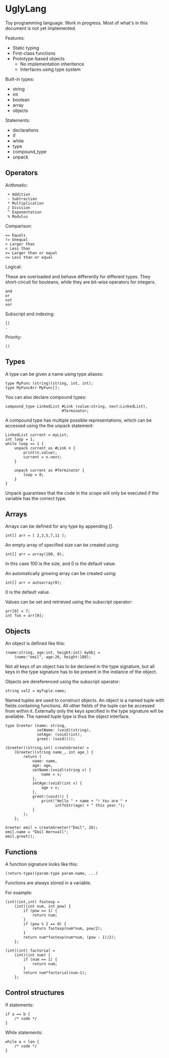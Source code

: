 UglyLang
========

Toy programming language. Work in progress. Most of what's in this document is
not yet implemented.

Features:

 * Static typing
 * First-class functions
 * Prototype-based objects
   * No implementation inheritence
   * Interfaces using type system

Built-in types:

 * string
 * int
 * boolean
 * array
 * objects

Statements:

 * declarations
 * if
 * while
 * type
 * compound_type
 * unpack

Operators
---------

Arithmetic:

     + Addition
     - Subtraction
     * Multiplication
     / Division
     ^ Exponentation
     % Modulus

Comparison:

    == Equals
    != Unequal
    > Larger than
    < Less than
    >= Larger than or equal
    <= Less than or equal

Logical:

These are overloaded and behave differently for different types. They
short-circuit for booleans, while they are bit-wise operators for integers.

    and
    or
    not
    xor

Subscript and indexing:

    []
    .

Priority:

    ()

Types
------------

A type can be given a name using type aliases:

    type MyFunc (string)(string, int, int);
    type MyFuncArr MyFunc[];

You can also declare compound types:

    compound_type LinkedList #Link (value:string, next:LinkedList),
                             #Terminator;

A compound type has multiple possible representations, which can be accessed
using the the unpack statement:

    LinkedList current = myList;
    int loop = 1;
    while loop == 1 {
        unpack current as #Link n {
            print(n.value);
            current = n.next;
        }

        unpack current as #Terminator {
            loop = 0;
        }
    }

Unpack guarantees that the code in the scope will only be executed if the
variable has the correct type.

Arrays
------

Arrays can be defined for any type by appending [].

    int[] arr = [ 2,3,5,7,11 ];

An empty array of specified size can be created using:

    int[] arr = array(100, 0);

In this case 100 is the size, and 0 is the default value.

An automatically growing array can be created using:

    int[] arr = autoarray(0);

0 is the default value.

Values can be set and retrieved using the subscript operator:

    arr[0] = 7;
    int foo = arr[0];

Objects
-------

An object is defined like this:

    (name:string, age:int, height:int) myObj =
        (name:"emil", age:26, height:188);

Not all keys of an object has to be declared in the type signature, but all
keys in the type signature has to be present in the instance of the object.

Objects are dereferenced using the subscript operator:

    string val2 = myTuple.name;

Named tuples are used to construct objects. An object is a named tuple with
fields containing functions. All other fields of the tuple can be accessed from
within it. Externally only the keys specified in the type signature will be
available. The named tuple type is thus the object interface.

    type Greeter (name: string,
                  setName: (void)(string),
                  setAge: (void)(int),
                  greet: (void)());

    (Greeter)(string,int) createGreeter =
        (Greeter)(string name_, int age_) {
            return (
                name: name,
                age: age,
                setName:(void)(string v) {
                    name = v;
                },
                setAge:(void)(int v) {
                    age = v;
                },
                greet:(void)() {
                    print("Hello " + name + "! You are " +
                          intToStr(age) + " this year.");
                }
            );
        };

    Greeter emil = createGreeter("Emil", 26);
    emil.name = "Emil Hernvall";
    emil.greet();

Functions
---------

A function signature looks like this:

    (return-type)(param-type param-name, ...)

Functions are always stored in a variable.

For example:

    (int)(int,int) fastexp =
        (int)(int num, int pow) {
            if (pow == 1) {
                return num;
            }
            if (pow % 2 == 0) {
                return fastexp(num*num, pow/2);
            }
            return num*fastexp(num*num, (pow - 1)/2);
        };

    (int)(int) factorial =
        (int)(int num) {
            if (num == 1) {
                return num;
            }
            return num*factorial(num-1);
        };

Control structures
------------------

If statements:

    if a == b {
        /* code */
    }

While statements:

    while a < len {
        /* code */
    }
